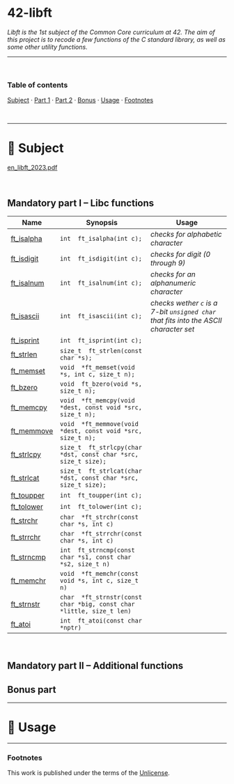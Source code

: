 # 42-libft
_Libft is the 1st subject of the Common Core curriculum at 42. The aim of this project is to recode a few functions of the C standard library, as well as some other utility functions._
___

</br>

### Table of contents
[Subject](#book-subject) · [Part 1](#mandatory-part-i--libc-functions) · [Part 2](#mandatory-part-ii--additional-functions) · [Bonus](#bonus-part) · [Usage](#compass-usage) · [Footnotes](#footnotes)

</br>

___
# :book: Subject
[en_libft_2023.pdf](https://github.com/teresa-chow/42-libft/files/13047809/en_libft_2023.pdf)

</br>

## Mandatory part I – Libc functions
Name | Synopsis | Usage
--|--|--
[ft_isalpha](https://github.com/teresa-chow/42-libft/blob/main/ft_isalpha.c) | `int  ft_isalpha(int c);` | _checks for alphabetic character_
[ft_isdigit](https://github.com/teresa-chow/42-libft/blob/main/ft_isdigit.c) | `int  ft_isdigit(int c);` | _checks for digit (0 through 9)_
[ft_isalnum](https://github.com/teresa-chow/42-libft/blob/main/ft_isalnum.c) | `int  ft_isalnum(int c);` | _checks for an alphanumeric character_
[ft_isascii](https://github.com/teresa-chow/42-libft/blob/main/ft_isascii.c) | `int  ft_isascii(int c);` | _checks wether `c` is a 7-bit `unsigned char` that fits into the ASCII character set_
[ft_isprint](https://github.com/teresa-chow/42-libft/blob/main/ft_isprint.c) | `int  ft_isprint(int c);`
[ft_strlen](https://github.com/teresa-chow/42-libft/blob/main/ft_strlen.c) | `size_t  ft_strlen(const char *s);`
[ft_memset](https://github.com/teresa-chow/42-libft/blob/main/ft_memset.c) | `void  *ft_memset(void *s, int c, size_t n);`
[ft_bzero](https://github.com/teresa-chow/42-libft/blob/main/ft_bzero.c) | `void  ft_bzero(void *s, size_t n);`
[ft_memcpy](https://github.com/teresa-chow/42-libft/blob/main/ft_memcpy.c) | `void  *ft_memcpy(void *dest, const void *src, size_t n);`
[ft_memmove](https://github.com/teresa-chow/42-libft/blob/main/ft_memmove.c) | `void  *ft_memmove(void *dest, const void *src, size_t n);`
[ft_strlcpy](https://github.com/teresa-chow/42-libft/blob/main/ft_strlcpy.c) | `size_t  ft_strlcpy(char *dst, const char *src, size_t size);`
[ft_strlcat](https://github.com/teresa-chow/42-libft/blob/main/ft_strlcat.c) | `size_t  ft_strlcat(char *dst, const char *src, size_t size);`
[ft_toupper](https://github.com/teresa-chow/42-libft/blob/main/ft_toupper.c) | `int  ft_toupper(int c);`
[ft_tolower](https://github.com/teresa-chow/42-libft/blob/main/ft_tolower.c) | `int  ft_tolower(int c);`
[ft_strchr](https://github.com/teresa-chow/42-libft/blob/main/ft_strchr.c) | `char  *ft_strchr(const char *s, int c)`
[ft_strrchr](https://github.com/teresa-chow/42-libft/blob/main/ft_strrchr.c) | `char  *ft_strrchr(const char *s, int c)`
[ft_strncmp](https://github.com/teresa-chow/42-libft/blob/main/ft_strncmp.c) | `int  ft_strncmp(const char *s1, const char *s2, size_t n)`
[ft_memchr](https://github.com/teresa-chow/42-libft/blob/main/ft_memchr.c) | `void  *ft_memchr(const void *s, int c, size_t n)`
[ft_strnstr](https://github.com/teresa-chow/42-libft/blob/main/ft_strnstr.c) | `char  *ft_strnstr(const char *big, const char *little, size_t len)`
[ft_atoi](https://github.com/teresa-chow/42-libft/blob/main/ft_atoi.c) | `int  ft_atoi(const char *nptr)`

</br>

## Mandatory part II – Additional functions
## Bonus part
___

# :compass: Usage
___
### Footnotes
This work is published under the terms of the [Unlicense](https://github.com/teresa-chow/42-libft/blob/main/LICENSE).
